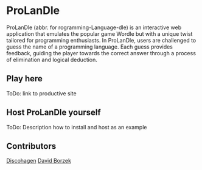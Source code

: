 # ProLanDle

ProLanDle (abbr. for rogramming-Language-dle) is an interactive web application that emulates the popular game Wordle but with a unique twist tailored for programming enthusiasts.
In ProLanDle, users are challenged to guess the name of a programming language.
Each guess provides feedback, guiding the player towards the correct answer through a process of elimination and logical deduction.

## Play here

ToDo: link to productive site

## Host ProLanDle yourself

ToDo: Description how to install and host as an example

## Contributors

[Discohagen](https://github.com/discohagen)
[David Borzek](https://github.com/davidborzek)
